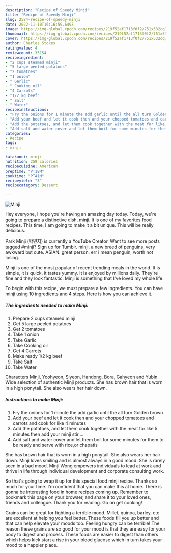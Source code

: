 ```yaml
---
description: "Recipe of Speedy Minji"
title: "Recipe of Speedy Minji"
slug: 2584-recipe-of-speedy-minji
date: 2022-11-10T16:16:59.649Z
image: https://img-global.cpcdn.com/recipes/219f52af1713f0f2/751x532cq70/minji-recipe-main-photo.jpg
thumbnail: https://img-global.cpcdn.com/recipes/219f52af1713f0f2/751x532cq70/minji-recipe-main-photo.jpg
cover: https://img-global.cpcdn.com/recipes/219f52af1713f0f2/751x532cq70/minji-recipe-main-photo.jpg
author: Charles Stokes
ratingvalue: 4
reviewcount: 33154
recipeingredient:
- "2 cups steamed minji"
- "5 large peeled potatoes"
- "2 tomatoes"
- "1 onion"
- " Garlic"
- " Cooking oil"
- "4 Carrots"
- "1/2 kg beef"
- " Salt"
- " Water"
recipeinstructions:
- "Fry the onions for 1 minute the add garlic until the all turn Golden brown"
- "Add your beef and let it cook then and your chopped tomatoes and carrots and cook for like 4 minutes"
- "Add the potatoes, and let them cook together with the meat for like 5 minutes then add your minji stir...."
- "Add salt and water cover and let them boil for some minutes for them to be ready and serve with rice,or chapatis"
categories:
- Recipe
tags:
- minji

katakunci: minji 
nutrition: 259 calories
recipecuisine: American
preptime: "PT18M"
cooktime: "PT41M"
recipeyield: "3"
recipecategory: Dessert

---
```



![Minji](https://img-global.cpcdn.com/recipes/219f52af1713f0f2/751x532cq70/minji-recipe-main-photo.jpg)

Hey everyone, I hope you're having an amazing day today. Today, we're going to prepare a distinctive dish, minji. It is one of my favorites food recipes. This time, I am going to make it a bit unique. This will be really delicious.

Park Minji (박민지) is currently a YouTube Creator. Want to see more posts tagged #minji? Sign up for Tumblr. minji. a new breed of penguins, very awkward but cute. ASIAN. great person, err i mean penguin, worth not losing.

Minji is one of the most popular of recent trending meals in the world. It is simple, it is quick, it tastes yummy. It is enjoyed by millions daily. They're fine and they look fantastic. Minji is something that I've loved my whole life.


To begin with this recipe, we must prepare a few ingredients. You can have minji using 10 ingredients and 4 steps. Here is how you can achieve it.

<!--inarticleads1-->

##### The ingredients needed to make Minji:

1. Prepare 2 cups steamed minji
1. Get 5 large peeled potatoes
1. Get 2 tomatoes
1. Take 1 onion
1. Take  Garlic
1. Take  Cooking oil
1. Get 4 Carrots
1. Make ready 1/2 kg beef
1. Take  Salt
1. Take  Water


Characters Minji, Yoohyeon, Siyeon, Handong, Bora, Gahyeon and Yubin. Wide selection of authentic Minji products. She has brown hair that is worn in a high ponytail. She also wears her hair down. 

<!--inarticleads2-->

##### Instructions to make Minji:

1. Fry the onions for 1 minute the add garlic until the all turn Golden brown
1. Add your beef and let it cook then and your chopped tomatoes and carrots and cook for like 4 minutes
1. Add the potatoes, and let them cook together with the meat for like 5 minutes then add your minji stir....
1. Add salt and water cover and let them boil for some minutes for them to be ready and serve with rice,or chapatis


She has brown hair that is worn in a high ponytail. She also wears her hair down. Minji loves smiling and is almost always in a good mood. She is rarely seen in a bad mood. Minji Wong empowers individuals to lead at work and thrive in life through individual development and corporate consulting work. 

So that's going to wrap it up for this special food minji recipe. Thanks so much for your time. I'm confident that you can make this at home. There is gonna be interesting food in home recipes coming up. Remember to bookmark this page on your browser, and share it to your loved ones, friends and colleague. Thank you for reading. Go on get cooking!

Grains can be great for fighting a terrible mood. Millet, quinoa, barley, etc are excellent at helping you feel better. These foods fill you up better and that can help elevate your moods too. Feeling hungry can be terrible! The reason these grains are so good for your mood is that they are easy for your body to digest and process. These foods are easier to digest than others which helps kick start a rise in your blood glucose which in turn takes your mood to a happier place.

